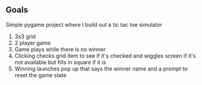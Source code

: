 ## Goals
Simple pygame project where I build out a tic tac toe simulator 
1. 3x3 grid
2. 2 player game 
3. Game plays while there is no winner
4. Clicking checks grid item to see if it's checked and wiggles screen if it's not available but fills in square if it is 
5. Winning launches pop up that says the winner name and a prompt to reset the game state 